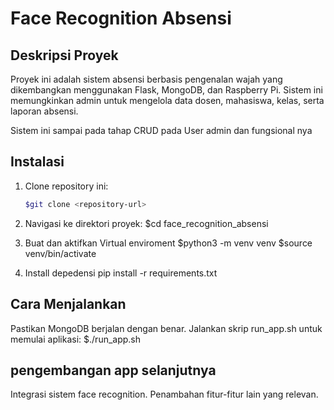 # Face Recognition Absensi

## Deskripsi Proyek
Proyek ini adalah sistem absensi berbasis pengenalan wajah yang dikembangkan menggunakan Flask, MongoDB, dan Raspberry Pi. Sistem ini memungkinkan admin untuk mengelola data dosen, mahasiswa, kelas, serta laporan absensi.

Sistem ini sampai pada tahap CRUD pada User admin dan fungsional nya

## Instalasi

1. Clone repository ini:
   ```bash
   $git clone <repository-url>

2. Navigasi ke direktori proyek:
    $cd face_recognition_absensi

3. Buat dan aktifkan Virtual enviroment
    $python3 -m venv venv
    $source venv/bin/activate

4. Install depedensi
    pip install -r requirements.txt

## Cara Menjalankan
Pastikan MongoDB berjalan dengan benar.
Jalankan skrip run_app.sh untuk memulai aplikasi:
    $./run_app.sh

## pengembangan app selanjutnya
Integrasi sistem face recognition.
Penambahan fitur-fitur lain yang relevan.



